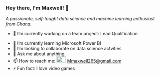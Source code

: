 ### Hey there, I'm Maxwell! 👋

_A passionate, self-taught data science and machine learning enthusiast from Ghana._

* 🔭 I’m currently working on a team project: Lead Qualification
- 🌱 I’m currently learning Microsoft Power BI 
- 👯 I’m looking to collaborate on data science actvities
- 💬 Ask me about anything
- 📫 How to reach me: <img src="https://www.flaticon.com/svg/static/icons/svg/2991/2991144.svg" width="30" height="20">
 Mmaxwell265@gmail.com
- ⚡ Fun fact: I love video games
